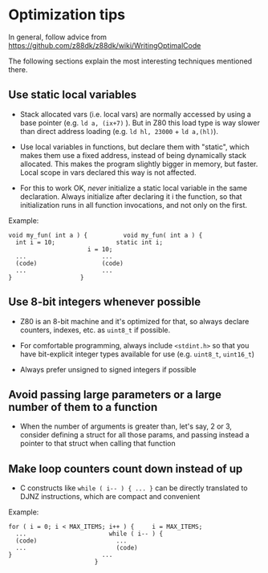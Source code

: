 # Optimization tips

In general, follow advice from https://github.com/z88dk/z88dk/wiki/WritingOptimalCode

The following sections explain the most interesting techniques mentioned there.

## Use static local variables

* Stack allocated vars (i.e.  local vars) are normally accessed by using a
  base pointer (e.g.  `ld a, (ix+7)` ).  But in Z80 this load type is way
  slower than direct address loading (e.g.  `ld hl, 23000` + `ld a,(hl)`).

* Use local variables in functions, but declare them with "static", which
  makes them use a fixed address, instead of being dynamically stack
  allocated.  This makes the program slightly bigger in memory, but faster. 
  Local scope in vars declared this way is not affected.

* For this to work OK, _never_ initialize a static local variable in the
  same declaration.  Always initialize after declaring it i the function, so
  that initialization runs in all function invocations, and not only on the
  first.

Example:

```
void my_fun( int a ) {			void my_fun( int a ) {
  int i = 10;				  static int i;
					  i = 10;
  ...					  ...
  (code)				  (code)
  ...					  ...
}					}
```

## Use 8-bit integers whenever possible

* Z80 is an 8-bit machine and it's optimized for that, so always declare
  counters, indexes, etc. as `uint8_t` if possible.

* For comfortable programming, always include `<stdint.h>` so that you have
  bit-explicit integer types available for use (e.g. `uint8_t`, `uint16_t`)

* Always prefer unsigned to signed integers if possible

## Avoid passing large parameters or a large number of them to a function

* When the number of arguments is greater than, let's say, 2 or 3, consider
  defining a struct for all those params, and passing instead a pointer to
  that struct when calling that function

## Make loop counters count down instead of up

* C constructs like `while ( i-- ) { ... }` can be directly translated to
  DJNZ instructions, which are compact and convenient

Example:

```
for ( i = 0; i < MAX_ITEMS; i++ ) {		i = MAX_ITEMS;
  ...						while ( i-- ) {
  (code)					  ...
  ...						  (code)
}						  ...
						}
```
